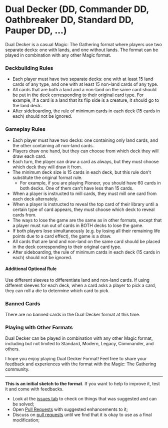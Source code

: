# Dual Decker (DD, Commander DD, Oathbreaker DD, Standard DD, Pauper DD, ...)
Dual Decker is a casual Magic: The Gathering format where players use two separate decks: one with lands, and one without lands. The format can be played in combination with any other Magic format.

### Deckbuilding Rules
 - Each player must have two separate decks: one with at least 15 land cards of any type, and one with at least 15 non-land cards of any type.
 - All cards that are both a land and a non-land on the same card should be put in the deck corresponding to their original card type. For example, if a card is a land that its flip side is a creature, it should go to the land deck.
 - After sideboarding, the rule of minimum cards in each deck (15 cards in each) should not be ignored.

### Gameplay Rules
 - Each player must have two decks: one containing only land cards, and the other containing all non-land cards.
 - Players draw one hand, but they can choose from which deck they will draw each card.
 - Each turn, the player can draw a card as always, but they must choose which deck they will draw it from.
 - The minimum deck size is 15 cards in each deck, but this rule don't substitute the original format rule.
   - For example, if you are playing Pioneer, you should have 60 cards in both decks. One of them can't have less than 15 cards.
 - When a player is instructed to mill cards, they must mill one card from each deck alternately.
 - When a player is instructed to reveal the top card of their library until a certain type of card appears, they must choose which deck to reveal cards from.
 - The ways to lose the game are the same as in other formats, except that a player must run out of cards in BOTH decks to lose the game.
 - If both players lose simultaneously (e.g. by losing all their remaining life points due to a card effect), the game is a draw.
 - All cards that are land and non-land on the same card should be placed in the deck corresponding to their original card type.
 - After sideboarding, the rule of minimum cards in each deck (15 cards in each) should not be ignored.
 
#### Additional Optional Rule
Use different sleeves to differentiate land and non-land cards. If using different sleeves for each deck, when a card asks a player to pick a card, they can roll a die to determine which card to pick.

### Banned Cards
There are no banned cards in the Dual Decker format at this time.

### Playing with Other Formats
Dual Decker can be played in combination with any other Magic format, including but not limited to Standard, Modern, Legacy, Commander, and others.

I hope you enjoy playing Dual Decker Format! Feel free to share your feedback and experiences with the format with the Magic: The Gathering community.

---

**This is an initial sketch to the format**. If you want to help to improve it, test it and come with feedbacks.

 - Look at the [issues tab](https://github.com/EsterfanoLopes/dual-decker-format/issues) to check on things that was suggested and can be solved; 
 - Open [Pull Requests](https://github.com/EsterfanoLopes/dual-decker-format/pulls) with suggested enhancements to it;
 - Discuss on [pull requests](https://github.com/EsterfanoLopes/dual-decker-format/pulls) until we find that it is okay to use as a final modification;
